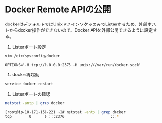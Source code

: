 # Docker Remote APIの公開

  dockerはデフォルトではUnixドメインソケッのみでListenするため、外部ホストからdocker操作ができないので、Docker APIを外部公開できるように設定する。

  1. Listenポート設定

 ```sh
vim /etc/sysconfig/docker
```

 ```
OPTIONS="-H tcp://0.0.0.0:2376 -H unix:///var/run/docker.sock"
```

  1. docker再起動

 ```sh
service docker restart
```

  1. Listenポートの確認

 ```sh
netstat -antp | grep docker
```

 ```sh
[root@ip-10-171-158-221 ~]# netstat -antp | grep docker
tcp        0      0 :::2376                     :::*                        LISTEN      6382/docker
```



